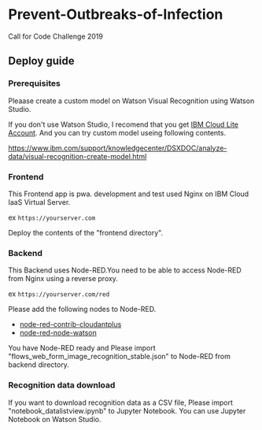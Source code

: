 # Prevent-Outbreaks-of-Infection
Call for Code Challenge 2019

## Deploy guide
### Prerequisites
Pleaase create a custom model on Watson Visual Recognition using Watson Studio.

If you don't use Watson Studio, I recomend that you get [IBM Cloud Lite Account](https://www.ibm.com/jp-ja/cloud/lite-account). And you can try custom model useing following contents.

https://www.ibm.com/support/knowledgecenter/DSXDOC/analyze-data/visual-recognition-create-model.html

### Frontend
This Frontend app is pwa. development and test used Nginx on IBM Cloud IaaS Virtual Server.

ex ``` https://yourserver.com ```

Deploy the contents of the "frontend directory".

### Backend
This Backend uses Node-RED.You need to be able to access Node-RED from Nginx using a reverse proxy.

ex ``` https://yourserver.com/red ```

Please add the following nodes to Node-RED.
- [node-red-contrib-cloudantplus](https://flows.nodered.org/node/node-red-contrib-cloudantplus)
- [node-red-node-watson](https://flows.nodered.org/node/node-red-node-watson)

You have Node-RED ready and Please import "flows_web_form_image_recognition_stable.json" to Node-RED from backend directory.

### Recognition data download

If you want to download recognition data as a CSV file, Please import "notebook_datalistview.ipynb" to Jupyter Notebook. You can use Jupyter Notebook on Watson Studio.
